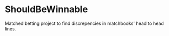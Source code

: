 # ShouldBeWinnable
Matched betting project to find discrepencies in matchbooks' head to head lines.

